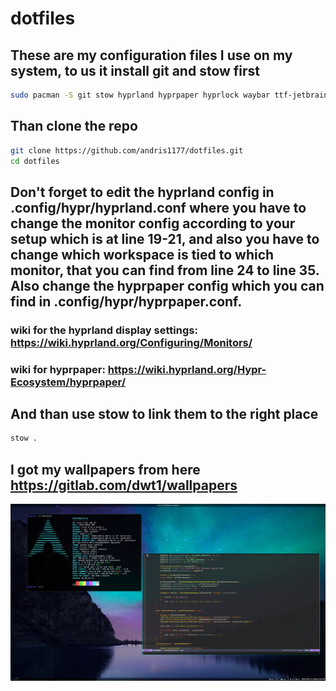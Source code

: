 # dotfiles

## These are my configuration files I use on my system, to us it install git and stow first

``` bash
sudo pacman -S git stow hyprland hyprpaper hyprlock waybar ttf-jetbrains-mono-nerd rofi 
```

## Than clone the repo

``` bash
git clone https://github.com/andris1177/dotfiles.git
cd dotfiles
```

## Don't forget to edit the hyprland config in .config/hypr/hyprland.conf where you have to change the monitor config according to your setup which is at line 19-21, and also you have to change which workspace is tied to which monitor, that you can find from line 24 to line 35. Also change the hyprpaper config which you can find in .config/hypr/hyprpaper.conf.

### wiki for the hyprland display settings: https://wiki.hyprland.org/Configuring/Monitors/
### wiki for hyprpaper: https://wiki.hyprland.org/Hypr-Ecosystem/hyprpaper/

## And than use stow to link them to the right place

``` bash
stow .
```

## I got my wallpapers from here https://gitlab.com/dwt1/wallpapers

![Alt text](images/example.png)
